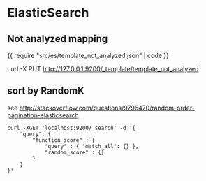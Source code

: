 # ElasticSearch

## Not analyzed mapping

{{ require "src/es/template_not_analyzed.json" | code }}

curl -X PUT http://127.0.0.1:9200/_template/template_not_analyzed

## sort by RandomK

see http://stackoverflow.com/questions/9796470/random-order-pagination-elasticsearch

	curl -XGET 'localhost:9200/_search' -d '{
		"query": {
			"function_score" : {
				"query" : { "match_all": {} },
				"random_score" : {}
			}
		}
	}'
